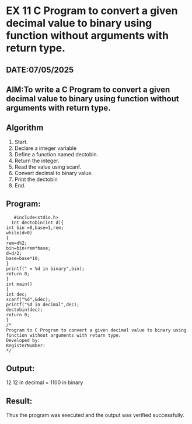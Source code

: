 # EX 11 C Program to convert a given decimal value to binary using function without arguments with return type.
## DATE:07/05/2025
## AIM:To write a C Program to convert a given decimal value to binary using function without arguments with return type.

## Algorithm
1. Start. 
2. Declare a integer variable 
3. Define a function named dectobin. 
4. Return the integer. 
5. Read the value using scanf. 
6. Convert decimal to binary value. 
7. Print the dectobin 
8. End.    

## Program:
```
   #include<stdio.h> 
  Int dectobin(int d){ 
int bin =0,base=1,rem; 
while(d>0) 
{ 
rem=d%2; 
bin=bin+rem*base; 
d=d/2; 
base=base*10; 
} 
printf(" = %d in binary",bin); 
return 0; 
} 
int main() 
{ 
int dec; 
scanf("%d",&dec); 
printf("%d in decimal",dec); 
dectobin(dec); 
return 0; 
}
/*
Program to C Program to convert a given decimal value to binary using function without arguments with return type.
Developed by: 
RegisterNumber:  
*/
```

## Output:
12
12 in decimal = 1100 in binary


## Result:
Thus the program was executed and the output was verified successfully.
